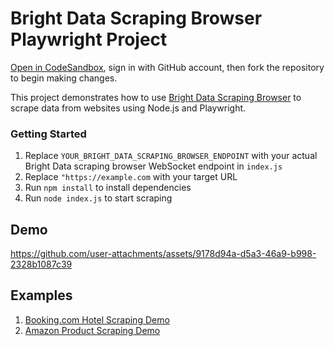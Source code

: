 
# Bright Data Scraping Browser Playwright Project

<a href="https://codesandbox.io/p/devbox/github/luminati-io/bright-data-scraping-browser-nodejs-playwright-project?file=%2Findex.js" target="_blank" rel="noopener">Open in CodeSandbox</a>, sign in with GitHub account, then fork the repository to begin making changes.

This project demonstrates how to use <a href="https://brightdata.com/products/scraping-browser" target="_blank" rel="noopener">Bright Data Scraping Browser</a> to scrape data from websites using Node.js and Playwright.

### Getting Started

1. Replace `YOUR_BRIGHT_DATA_SCRAPING_BROWSER_ENDPOINT` with your actual Bright Data scraping browser WebSocket endpoint in `index.js`
2. Replace `"https://example.com` with your target URL
3. Run `npm install` to install dependencies
4. Run `node index.js` to start scraping

## Demo
https://github.com/user-attachments/assets/9178d94a-d5a3-46a9-b998-2328b1087c39



## Examples
1. [Booking.com Hotel Scraping Demo](hotel-scraping/README.md)
2. [Amazon Product Scraping Demo](ecommerce-scraping/README.md)
